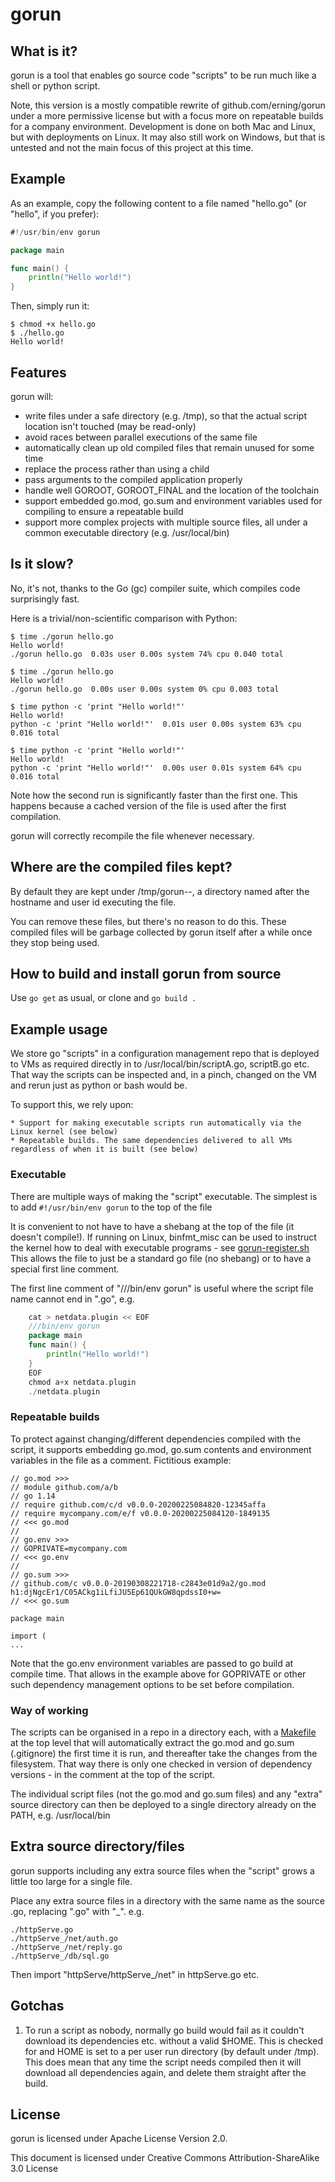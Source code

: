 # gorun

## What is it?
gorun is a tool that enables go source code "scripts" to be run much like a shell or python script.

Note, this version is a mostly compatible rewrite of github.com/erning/gorun under a more permissive license but with a
focus more on repeatable builds for a company environment. Development is done on both Mac and Linux, but with
deployments on Linux. It may also still work on Windows, but that is untested and not the main focus of this project at
this time.

## Example
As an example, copy the following content to a file named "hello.go" (or "hello", if you prefer):

```go
#!/usr/bin/env gorun

package main

func main() {
    println("Hello world!")
}
```

Then, simply run it:

```
$ chmod +x hello.go
$ ./hello.go
Hello world!
```

## Features
gorun will:

  * write files under a safe directory (e.g. /tmp), so that the actual script location isn't touched (may be read-only)
  * avoid races between parallel executions of the same file
  * automatically clean up old compiled files that remain unused for some time
  * replace the process rather than using a child
  * pass arguments to the compiled application properly
  * handle well GOROOT, GOROOT_FINAL and the location of the toolchain
  * support embedded go.mod, go.sum and environment variables used for compiling to ensure a repeatable build
  * support more complex projects with multiple source files, all under a common executable directory (e.g. /usr/local/bin)

## Is it slow?
No, it's not, thanks to the Go (gc) compiler suite, which compiles code surprisingly fast.

Here is a trivial/non-scientific comparison with Python:

```
$ time ./gorun hello.go
Hello world!
./gorun hello.go  0.03s user 0.00s system 74% cpu 0.040 total

$ time ./gorun hello.go
Hello world!
./gorun hello.go  0.00s user 0.00s system 0% cpu 0.003 total

$ time python -c 'print "Hello world!"'                                                        
Hello world!
python -c 'print "Hello world!"'  0.01s user 0.00s system 63% cpu 0.016 total

$ time python -c 'print "Hello world!"'
Hello world!
python -c 'print "Hello world!"'  0.00s user 0.01s system 64% cpu 0.016 total
```

Note how the second run is significantly faster than the first one. This happens because a cached version of the file is used after the first compilation.

gorun will correctly recompile the file whenever necessary.

## Where are the compiled files kept?
By default they are kept under /tmp/gorun-<HOST>-<UID>, a directory named after the hostname and user id executing the file.

You can remove these files, but there's no reason to do this. These compiled files will be garbage collected by gorun itself after a while once they stop being used.

## How to build and install gorun from source
Use ```go get``` as usual, or clone and ```go build .```

## Example usage
We store go "scripts" in a configuration management repo that is deployed to VMs as required directly in to
/usr/local/bin/scriptA.go, scriptB.go etc. That way the scripts can be inspected and, in a pinch, changed on the VM
and rerun just as python or bash would be.

To support this, we rely upon:

    * Support for making executable scripts run automatically via the Linux kernel (see below)
    * Repeatable builds. The same dependencies delivered to all VMs regardless of when it is built (see below)

### Executable
There are multiple ways of making the "script" executable. The simplest is to add ```#!/usr/bin/env gorun``` to the
top of the file

It is convenient to not have to have a shebang at the top of the file (it doesn't compile!). If running on Linux,
binfmt_misc can be used to instruct the kernel how to deal with executable programs - see [gorun-register.sh](./example/linux/usr/local/bin/gorun-register.sh)
This allows the file to just be a standard go file (no shebang) or to have a special first line comment.

The first line comment of "///bin/env gorun" is useful where the script file name cannot end in ".go", e.g.
     
 ```go
     cat > netdata.plugin << EOF
     ///bin/env gorun
     package main
     func main() {
         println("Hello world!")
     }
     EOF
     chmod a+x netdata.plugin
     ./netdata.plugin
 ```

### Repeatable builds
To protect against changing/different dependencies compiled with the script, it supports embedding 
go.mod, go.sum contents and environment variables in the file as a comment. Fictitious example:
    
    // go.mod >>>
    // module github.com/a/b
    // go 1.14
    // require github.com/c/d v0.0.0-20200225084820-12345affa
    // require mycompany.com/e/f v0.0.0-20200225084120-1849135
    // <<< go.mod
    //
    // go.env >>>
    // GOPRIVATE=mycompany.com
    // <<< go.env
    //
    // go.sum >>>
    // github.com/c v0.0.0-20190308221718-c2843e01d9a2/go.mod h1:djNgcEr1/C05ACkg1iLfiJU5Ep61QUkGW8qpdssI0+w=
    // <<< go.sum
    
    package main
    
    import (
    ...

Note that the go.env environment variables are passed to go build at compile time. That allows in the example
above for GOPRIVATE or other such dependency management options to be set before compilation.

### Way of working

The scripts can be organised in a repo in a directory each, with a [Makefile](example/home/user/Makefile) at
the top level that will automatically extract the go.mod and go.sum (.gitignore) the first time it is run, and
thereafter take the changes from the filesystem. That way there is only one checked in version of dependency versions -
in the comment at the top of the script.

The individual script files (not the go.mod and go.sum files) and any "extra" source directory can then be deployed to
a single directory already on the PATH, e.g. /usr/local/bin

## Extra source directory/files

gorun supports including any extra source files when the "script" grows a little too large for a single file.

Place any extra source files in a directory with the same name as the source .go, replacing ".go" with "_". e.g.

    ./httpServe.go
    ./httpServe_/net/auth.go
    ./httpServe_/net/reply.go
    ./httpServe_/db/sql.go

Then import "httpServe/httpServe_/net" in httpServe.go etc.

## Gotchas

1. To run a script as nobody, normally go build would fail as it couldn't download its dependencies etc. without a valid
$HOME. This is checked for and HOME is set to a per user run directory (by default under /tmp). This does mean that any time the script needs
compiled then it will download all dependencies again, and delete them straight after the build.

## License

gorun is licensed under Apache License Version 2.0.

This document is licensed under Creative Commons Attribution-ShareAlike 3.0 License